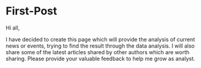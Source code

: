 # First-Post
Hi all, 

I have decided to create this page which will provide the analysis of current news or events, trying to find the result through the data analysis. I will also share some of the latest articles shared by other authors which are worth sharing. Please provide your valuable feedback to help me grow as analyst.
